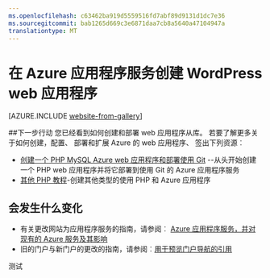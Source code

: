 ```yaml
---
ms.openlocfilehash: c63462ba919d5559516fd7abf89d9131d1dc7e36
ms.sourcegitcommit: bab1265d669c3e6871daa7cb8a5640a47104947a
translationtype: MT
---
```

<properties 
    pageTitle="在 Azure 应用程序服务创建 WordPress web 应用程序" 
    description="教程，教您如何创建新 WordPress 博客的 Azure 的 web 应用程序，然后将它部署通过 Azure 预览门户。" 
    services="app-service\web" 
    documentationCenter="php" 
    authors="tfitzmac" 
    manager="wpickett" 
    editor=""/>

<tags 
    ms.service="app-service-web" 
    ms.workload="web" 
    ms.tgt_pltfrm="na" 
    ms.devlang="PHP" 
    ms.topic="hero-article" 
    ms.date="07/02/2015" 
    ms.author="tomfitz"/>

# 在 Azure 应用程序服务创建 WordPress web 应用程序

[AZURE.INCLUDE [website-from-gallery](../../includes/website-from-gallery.md)]

##<a name="nextsteps"></a>下一步行动
您已经看到如何创建和部署 web 应用程序从库。 若要了解更多关于如何创建，配置、 部署和扩展 Azure 的 web 应用程序、 签出下列资源︰

- [创建一个 PHP MySQL Azure web 应用程序和部署使用 Git](/en-us/develop/php/tutorials/website-w-mysql-and-git/) --从头开始创建一个 PHP web 应用程序并将它部署到使用 Git 的 Azure 应用程序服务
- [其他 PHP 教程](/en-us/develop/php/tutorials/)-创建其他类型的使用 PHP 和 Azure 应用程序

## 会发生什么变化
* 有关更改网站为应用程序服务的指南，请参阅︰ [Azure 应用程序服务，并对现有的 Azure 服务及其影响](http://go.microsoft.com/fwlink/?LinkId=529714)
* 旧的门户与新门户的更改的指南，请参阅︰[用于预览门户导航的引用](http://go.microsoft.com/fwlink/?LinkId=529715)
 

测试
